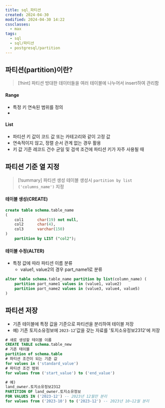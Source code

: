 ```yaml
---
title: sql_파티션
created: 2024-04-30
modified: 2024-04-30 14:22
cssclasses:
  - max
tags:
  - sql
  - sql/파티션
  - postgresql/partition
---
```

## 파티션(partition)이란?
> [!hint] 파티션
> 방대한 데이터들을 여러 테이블에 나누어서 insert하여 관리함
> 

#### Range
- 특정 키 연속된 범위를 정의
- 
#### List
- 파티션 키 값이 코드 값 또는 카테고리와 같이 고정 값
- 연속적이지 않고, 정렬 순서 관계 없는 경우 활용
- 키 값 기준 레코드 건수 균일 및 검색 조건에 파티션 키가 자주 사용될 때

## 파티션 기준 열 지정
> [!summary] 파티션 생성
> 테이블 생성시 `partition by list ('columns_name')` 지정
#### 테이블 생성(CREATE)
```sql
create table schema.table_name
(  
    col1      char(19) not null,  
    col2      char(4),  
    col3      varchar(150)
)  
    partition by LIST ("col2");
```

#### 테이블 수정(ALTER)
- 특정 값에 따라 파티션 이름 분류
	- value1, value2의 경우 part_name1로 분류
```sql
alter table schema.table_name partition by list(column_name) (
	partition part_name1 values in (value1, value2)
	partition part_name2 values in (value3, value4, value5)
)
```

## 파티션 저장
- 기존 테이블에 특정 값을 기준으로 파티션을 분리하여 테이블 저장
- 예) 기존 토지소유정보에 `2023-12`'값을 갖는 자료를 '토지소유정보2312'에 저장

```sql file:파티션저장.sql
# 새로 생성할 테이블 이름
CREATE TABLE schema.table_new
# 기존 테이블
partition of schema.table
# 파티션 조건이 되는 기준 값
for values in ('standard_value')
# 파티션 조건 범위
for values from ('start_value') to ('end_value')

# 예)
land_owner.토지소유정보2312 
PARTITION OF land_owner.토지소유정보 
FOR VALUES IN ('2023-12') -- 2023년 12월만 분리
for values from ('2023-10') to ('2023-12') -- 2023년 10~12월 분리
```

